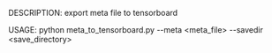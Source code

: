 DESCRIPTION:
export meta file to tensorboard

USAGE:
python meta_to_tensorboard.py --meta <meta_file> --savedir <save_directory>
